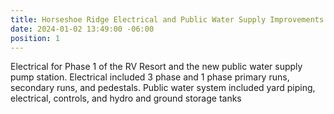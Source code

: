```yaml
---
title: Horseshoe Ridge Electrical and Public Water Supply Improvements
date: 2024-01-02 13:49:00 -06:00
position: 1
---
```


Electrical for Phase 1 of the RV Resort and the new public water supply pump station.  Electrical included 3 phase and 1 phase primary runs, secondary runs, and pedestals.  Public water system included yard piping, electrical, controls, and hydro and ground storage tanks